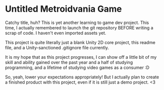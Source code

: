 # Untitled Metroidvania Game

Catchy title, huh?  This is yet another learning to game dev project.  This time, I actually remembered to launch the git repository BEFORE writing a scrap of code.  I haven't even imported assets yet.

This project is quite literally just a blank Unity 2D core project, this readme file, and a Unity-sanctioned .gitignore file currently.


It is my hope that as this project progresses, I can show off a little bit of my skill and ability gained over the past year and a half of studying programming, and a lifetime of studying video games as a consumer :D

So, yeah, lower your expectations appropriately!  But I actually plan to create a finished product with this project, even if it is still just a demo project. <3